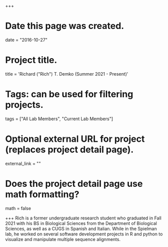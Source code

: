 +++
# Date this page was created.
date = "2016-10-27"

# Project title.
title = 'Richard ("Rich") T. Demko (Summer 2021 -  Present)'

# Tags: can be used for filtering projects.
tags = ["All Lab Members", "Current Lab Members"]

# Optional external URL for project (replaces project detail page).
external_link = ""

# Does the project detail page use math formatting?
math = false


+++
Rich is a former undergraduate research student who graduated in Fall 2021 with his BS in Biological Sciences from the Department of Biological Sciences, as well as a CUGS in Spanish and Italian. While in the Spielman lab, he worked on several software development projects in R and python to visualize and manipulate multiple sequence alignments.